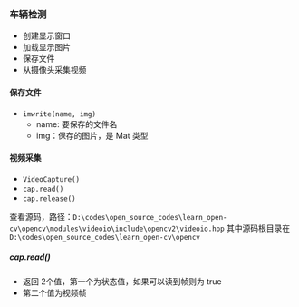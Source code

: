 ### 车辆检测

- 创建显示窗口
- 加载显示图片
- 保存文件
- 从摄像头采集视频

#### 保存文件

- `imwrite(name, img)`
    - name: 要保存的文件名
    - img：保存的图片，是 Mat 类型


#### 视频采集

- `VideoCapture()`
- `cap.read()`
- `cap.release()`

查看源码，路径：`D:\codes\open_source_codes\learn_open-cv\opencv\modules\videoio\include\opencv2\videoio.hpp` 其中源码根目录在 `D:\codes\open_source_codes\learn_open-cv\opencv`

##### cap.read()

- 返回 2个值，第一个为状态值，如果可以读到帧则为 true
- 第二个值为视频帧